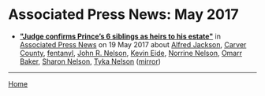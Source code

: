 # Associated Press News: May 2017

 - [**"Judge confirms Prince’s 6 siblings as heirs to his estate"**](https://www.apnews.com/19eec2a40a864efcb3eae84206dfd5c9) in [Associated Press News](https://www.apnews.com/) on 19 May 2017 about [Alfred Jackson](https://bjmdotnet.github.io/pr1nc3/topics/alfred-jackson/), [Carver County](https://bjmdotnet.github.io/pr1nc3/topics/carver-county/), [fentanyl](https://bjmdotnet.github.io/pr1nc3/topics/fentanyl/), [John R. Nelson](https://bjmdotnet.github.io/pr1nc3/topics/john-r-nelson/), [Kevin Eide](https://bjmdotnet.github.io/pr1nc3/topics/kevin-eide/), [Norrine Nelson](https://bjmdotnet.github.io/pr1nc3/topics/norrine-nelson/), [Omarr Baker](https://bjmdotnet.github.io/pr1nc3/topics/omarr-baker/), [Sharon Nelson](https://bjmdotnet.github.io/pr1nc3/topics/sharon-nelson/), [Tyka Nelson](https://bjmdotnet.github.io/pr1nc3/topics/tyka-nelson/) ([mirror](https://web.archive.org/web/*/https://www.apnews.com/19eec2a40a864efcb3eae84206dfd5c9))

----

[Home](./)
